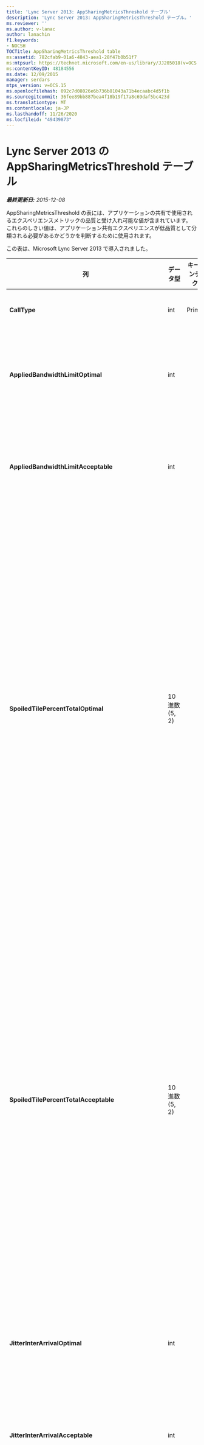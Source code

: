 ```yaml
---
title: 'Lync Server 2013: AppSharingMetricsThreshold テーブル'
description: 'Lync Server 2013: AppSharingMetricsThreshold テーブル。'
ms.reviewer: ''
ms.author: v-lanac
author: lanachin
f1.keywords:
- NOCSH
TOCTitle: AppSharingMetricsThreshold table
ms:assetid: 782cfab9-01a6-4843-aea1-28f47b0b51f7
ms:mtpsurl: https://technet.microsoft.com/en-us/library/JJ205018(v=OCS.15)
ms:contentKeyID: 48184556
ms.date: 12/09/2015
manager: serdars
mtps_version: v=OCS.15
ms.openlocfilehash: 092c7d08026e6b736b81043a71b4ecaabc4d5f1b
ms.sourcegitcommit: 36fee89bb887bea4f18b19f17a8c69daf5bc423d
ms.translationtype: MT
ms.contentlocale: ja-JP
ms.lasthandoff: 11/26/2020
ms.locfileid: "49439873"
---
```

# <a name="appsharingmetricsthreshold-table-in-lync-server-2013"></a>Lync Server 2013 の AppSharingMetricsThreshold テーブル

<div data-xmlns="http://www.w3.org/1999/xhtml">

<div class="topic" data-xmlns="http://www.w3.org/1999/xhtml" data-msxsl="urn:schemas-microsoft-com:xslt" data-cs="https://msdn.microsoft.com/">

<div data-asp="https://msdn2.microsoft.com/asp">



</div>

<div id="mainSection">

<div id="mainBody">

<span> </span>

_**最終更新日:** 2015-12-08_

AppSharingMetricsThreshold の表には、アプリケーションの共有で使用されるエクスペリエンスメトリックの品質と受け入れ可能な値が含まれています。 これらのしきい値は、アプリケーション共有エクスペリエンスが低品質として分類される必要があるかどうかを判断するために使用されます。

この表は、Microsoft Lync Server 2013 で導入されました。


<table>
<colgroup>
<col style="width: 25%" />
<col style="width: 25%" />
<col style="width: 25%" />
<col style="width: 25%" />
</colgroup>
<thead>
<tr class="header">
<th><strong>列</strong></th>
<th><strong>データ型</strong></th>
<th><strong>キー/インデックス</strong></th>
<th><strong>詳細</strong></th>
</tr>
</thead>
<tbody>
<tr class="odd">
<td><p><strong>CallType</strong></p></td>
<td><p>int</p></td>
<td><p>Primary</p></td>
<td><p>発信した通話の種類。</p></td>
</tr>
<tr class="even">
<td><p><strong>AppliedBandwidthLimitOptimal</strong></p></td>
<td><p>int</p></td>
<td></td>
<td><p>アプリケーション共有に最適な帯域幅の制限。 既定値は100万です。</p></td>
</tr>
<tr class="odd">
<td><p><strong>AppliedBandwidthLimitAcceptable</strong></p></td>
<td><p>int</p></td>
<td></td>
<td><p>アプリケーション共有に対して許容可能な帯域幅制限。 既定値は50万です。</p></td>
</tr>
<tr class="even">
<td><p><strong>SpoiledTilePercentTotalOptimal</strong></p></td>
<td><p>10進数 (5, 2)</p></td>
<td></td>
<td><p>アプリケーション共有の品質を分類するための "損失" タイルの最適な比率。 この値は、閲覧者に届かなかった、共有先のコンテンツのパーセンテージです。 グラフィックスソースまたは ASMCU タイルから共有されているタイルがそれぞれ、共有元のタイルを破棄した場合、コンテンツは破棄 (または損失) されることがあります。 既定値は11パーセントです。</p></td>
</tr>
<tr class="odd">
<td><p><strong>SpoiledTilePercentTotalAcceptable</strong></p></td>
<td><p>10進数 (5, 2)</p></td>
<td></td>
<td><p>アプリの共有品質を分類するための "損失" タイルの cceptable のパーセンテージ率。 この値は、閲覧者に届かなかった、共有先のコンテンツのパーセンテージです。 グラフィックスソースまたは ASMCU タイルから共有されているタイルがそれぞれ、共有元のタイルを破棄した場合、コンテンツは破棄 (または損失) されることがあります。 既定値は36パーセントです。</p></td>
</tr>
<tr class="even">
<td><p><strong>JitterInterArrivalOptimal</strong></p></td>
<td><p>int</p></td>
<td></td>
<td><p>この列は、Microsoft Lync Server 2013 では使用されません。</p></td>
</tr>
<tr class="odd">
<td><p><strong>JitterInterArrivalAcceptable</strong></p></td>
<td><p>int</p></td>
<td></td>
<td><p>この列は、Microsoft Lync Server 2013 では使用されません。</p></td>
</tr>
<tr class="even">
<td><p><strong>RelativeOneWayBurstDensityOptimal</strong></p></td>
<td><p>float</p></td>
<td></td>
<td><p>この列は、Microsoft Lync Server 2013 では使用されません。</p></td>
</tr>
<tr class="odd">
<td><p><strong>RelativeOneWayBurstDensityAcceptable</strong></p></td>
<td><p>float</p></td>
<td></td>
<td><p>この列は、Microsoft Lync Server 2013 では使用されません。</p></td>
</tr>
<tr class="even">
<td><p><strong>RDPTileProcessingLatencyBurstDensityOptimal</strong></p></td>
<td><p>float</p></td>
<td></td>
<td><p>この列は、Microsoft Lync Server 2013 では使用されません。</p></td>
</tr>
<tr class="odd">
<td><p><strong>RDPTileProcessingLatencyBurstDensityAcceptable</strong></p></td>
<td><p>float</p></td>
<td></td>
<td><p>この列は、Microsoft Lync Server 2013 では使用されません。</p></td>
</tr>
<tr class="even">
<td><p><strong>RelativeOneWayAverageOptimal</strong></p></td>
<td><p>float</p></td>
<td></td>
<td><p>アプリケーション共有に関連する2つのメディアエンドポイント間の相対的な一方向の遅延の最適値。 これは 1 ホップの遅延の測定です。 既定値は1.0 秒です。</p>
<p>この列は、Microsoft Lync Server 2013 で導入されました。</p></td>
</tr>
<tr class="odd">
<td><p><strong>RelativeOneWayAverageAcceptable</strong></p></td>
<td><p>float</p></td>
<td></td>
<td><p>アプリケーション共有に関連する2つのメディアエンドポイント間の相対的な一方向の遅延の最適値。 これは 1 ホップの遅延の測定です。 既定値は1.75 秒です。</p>
<p>この列は、Microsoft Lync Server 2013 で導入されました。</p></td>
</tr>
<tr class="even">
<td><p><strong>RDPTileProcessingLatencyAverageOptimal</strong></p></td>
<td><p>float</p></td>
<td></td>
<td><p>表示セッションの間の会議サーバーとしての平均 RDP タイル処理の待機時間の最適値。 [待ち時間] は、サーバー (シナリオによっては共有先または MCU) で開始フレームがエンコードされてから、同じ開始フレームが viewer でデコードされるタイミングの差です。</p>
<p>平均値が高いと、表示の際の遅延が大きくなります。 過負荷の会議サーバーでは平均遅延が大きくなる場合があります。 既定値は200ms です。</p>
<p>この列は、Microsoft Lync Server 2013 で導入されました。</p></td>
</tr>
<tr class="odd">
<td><p><strong>RDPTileProcessingLatencyAverageAcceptable</strong></p></td>
<td><p>float</p></td>
<td></td>
<td><p>表示セッション中の会議サーバーとしての平均 RDP タイル処理待ち時間の値。 [待ち時間] は、サーバー (シナリオによっては共有先または MCU) で開始フレームがエンコードされてから、同じ開始フレームが viewer でデコードされるタイミングの差です。</p>
<p>平均値が高いと、表示の際の遅延が大きくなります。 過負荷の会議サーバーでは平均遅延が大きくなる場合があります。 既定値は200ms です。</p>
<p>この列は、Microsoft Lync Server 2013 で導入されました。</p></td>
</tr>
</tbody>
</table>


</div>

<span> </span>

</div>

</div>

</div>

